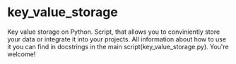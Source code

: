 # key_value_storage
Key value storage on Python. Script, that allows you to conviniently store your data or integrate it into your projects. All information about how to use it you can find in docstrings in the main script(key_value_storage.py). You're welcome!
